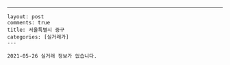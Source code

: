 ---
    layout: post
    comments: true
    title: 서울특별시 중구
    categories: [실거래가]
    ---

    2021-05-26 실거래 정보가 없습니다.

    